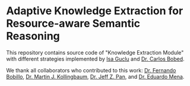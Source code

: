# Adaptive Knowledge Extraction for Resource-aware Semantic Reasoning 
This repository contains source code of "Knowledge Extraction Module" with different strategies implemented by [Isa Guclu](http://pure.abdn.ac.uk:8080/portal/en/persons/isa-guclu(ee991178-0a58-43a7-8b8d-bd5f50f24083).html) and [Dr. Carlos Bobed](http://webdiis.unizar.es/people/cbobed/).


We thank all collaborators who contributed to this work:
[Dr. Fernando Bobillo](http://webdiis.unizar.es/~fbobillo/), [Dr. Martin J. Kollingbaum](http://www.abdn.ac.uk/ncs/people/profiles/m.j.kollingbaum), [Dr. Jeff Z. Pan](http://homepages.abdn.ac.uk/jeff.z.pan/pages/), and [Dr. Eduardo Mena](http://webdiis.unizar.es/~mena/).
